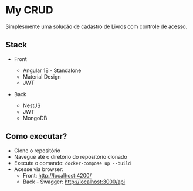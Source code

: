 # My CRUD

Simplesmente uma solução de cadastro de Livros com controle de acesso.

## Stack

- Front
    - Angular 18 - Standalone
    - Material Design
    - JWT

- Back
    - NestJS
    - JWT
    - MongoDB

## Como executar?

- Clone o repositório
- Navegue até o diretório do repositório clonado
- Execute o comando: `docker-compose up --build`
- Acesse via browser:
    - Front: [http://localhost:4200/](http://localhost:4200/)
    - Back - Swagger: [http://localhost:3000/api](http://localhost:3000/api)